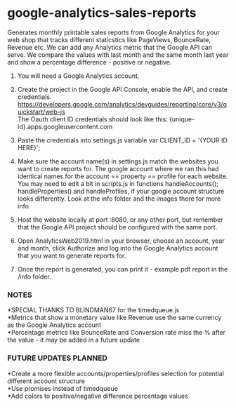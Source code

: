 # google-analytics-sales-reports
Generates monthly printable sales reports from Google Analytics for your web shop that tracks different staticstics like PageViews, BounceRate, Revenue etc. We can add any Analytics metric that the Google API can serve. We compare the values with last month and the same month last year and show a percentage difference - positive or negative.

1. You will need a Google Analytics account.

2. Create the project in the Google API Console, enable the API, and create credentials.  
https://developers.google.com/analytics/devguides/reporting/core/v3/quickstart/web-js  
The Oauth client ID credentials should look like this: {unique-id}.apps.googleusercontent.com

3. Paste the credentials into settings.js variable var CLIENT_ID = '{YOUR ID HERE}';

4. Make sure the account name(s) in settings.js match the websites you want to create reports for.
The google account where we ran this had identical names for the account == property == profile for each website.
You may need to edit a bit in scripts.js in functions handleAccounts(); handleProperties() and handleProfiles, if your google account structure looks differently.
Look at the info folder and the images there for more info.

5. Host the website locally at port :8080, or any other port, but remember that the Google API project should be configured with the same port.

6. Open AnalyticsWeb2019.html in your browser, choose an account, year and month, click Authorize and log into the Google Analytics account that you want to generate reports for.

7. Once the report is generated, you can print it - example pdf report in the /info folder.

### NOTES ###

*SPECIAL THANKS TO BLINDMAN67 for the timedqueue.js  
*Metrics that show a monetary value like Revenue use the same currency as the Google Analytics account  
*Percentage metrics like BounceRate and Conversion rate miss the % after the value - it may be added in a future update

### FUTURE UPDATES PLANNED ###

*Create a more flexible accounts/properties/profiles selection for potential different account structure  
*Use promises instead of timedqueue  
*Add colors to positive/negative difference percentage values  
